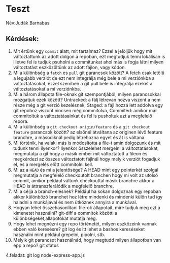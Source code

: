 # Teszt

Név:Judák Barnabás 

## Kérdések:

1. Mit értünk egy `commit` alatt, mit tartalmaz?
Ezzel a jelöljük hogy mit változtattunk az adott dolgon a repoban, ezt megtudjuk tenni lokálisan is illetve fel is tudjuk psuholni a commitunkat ahol más is fogja látni milyen változtatást eszközöltünk az adott fájlon, vagy kódon.
1. Mi a különbség a `fetch` es `pull` git parancsok között?
A fetch csak letölti a legujabb verziót de ezt nem integrálja még bele a mi verziónkba a változtatásokat, ezzel szemben a git pull bele is integrálja ezeket a változtatásokat a mi verziónkba.
1. Mi a három állapota file-oknak git szempontjából, milyen parancsokkal mozgatjuk ezek között?
Untracked: a fálj létrevan hozva viszont a nem része még a git verzió kezelésnek, Staged: a fájl hozzá lett addolva egy git repohoz viszont nincsen még commitolva, Commited: amikor már commitoltuk a változtatásainkat és fel is pusholtuk azt a megfelelő repora.
1. Mi a különbség a `git checkout origin/feature` és a `git checkout feature` parancsok között?
az elsőnél átváltana az originen lévő feature branchre, a másodiknál pedig létrehozna egyet és át is váltana.
1. Mi történik, ha valaki más is módosította a file-t amin dolgozunk és mit tudunk tenni ilyenkor?
Ilyenkor összelehet mergelni a változtatásokat, megmutatja a git hogy a másik ember mit változtatott a fileon és megkérdezi az összes változtatott fájlnál hogy melyik verziót fogadjuk el, és a mergelés előtt commitolni kell.
1. Mi az a `HEAD` és mi a jelentősége?
A HEAD mint egy pointerkét szolgál megmutatja a megfelelő checkoutolt branchen hogy mi volt az utolsó commit, amikor például váltunk checkouttal másik branchre akkor a HEAD is áttranszferálódik a megfelelő branchre.
1. Mi a célja a branch-elésnek?
Például ha sokan dolgoznak egy repoban akkor különböző branchet hoz létre mindenki és mindenki külön tud így haladni a munkájával és nem ütköznek annyira a munkával. 
1. Hogyan lehet összehasonlítani file-ok állapotait, mire tudjuk még ezt a kimenetet használni?
git-diff a commitok közötti a különbségeket,állapotokat mutatja meg.
1. Hogy lehet megnézni egy repo történetét, milyen eszközeink vannak ebben való keresésre?
git log és itt lehet a bashos kereséseket használni mint például grepelni, pipolni, stb.
1. Melyik git parancsot használnád, hogy megtudd milyen állapotban van épp a repo?
git status




4.feladat: git log node-express-app.js
